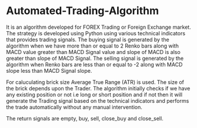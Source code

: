 # Automated-Trading-Algorithm

It is an algorithm developed for FOREX Trading or Foreign Exchange market. The strategy is developed using Python using various technical indicators that provides trading signals. The buying signal is generated by the algorithm when we have more than or equal to 2 Renko bars along with MACD value greater than MACD Signal value and slope of MACD is also greater than slope of MACD Signal.
The selling signal is generated by the algorithm when Renko bars are less than or equal to -2 along with MACD slope less than MACD Signal slope.

For caluculating brick size Average True Range (ATR) is used. The size of the brick depends upon the Trader.
The algorithm initially checks if we have any existing position or not i.e long or short position and if not then it will generate the Trading signal based on the technical indicators and performs the trade automatically without any manual intervention.

The return signals are empty, buy, sell, close_buy and close_sell.

